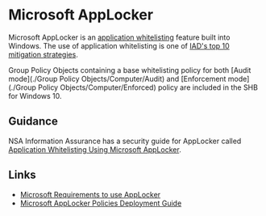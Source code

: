 # Microsoft AppLocker

Microsoft AppLocker is an [application whitelisting](https://www.iad.gov/iad/library/ia-guidance/security-tips/application-whitelisting.cfm) feature built into Windows. The use of application whitelisting is one of [IAD's top 10 mitigation strategies](https://www.iad.gov/iad/library/ia-guidance/iads-top-10-information-assurance-mitigation-strategies.cfm).

Group Policy Objects containing a base whitelisting policy for both [Audit mode](./Group Policy Objects/Computer/Audit) and [Enforcement mode](./Group Policy Objects/Computer/Enforced) policy are included in the SHB for Windows 10.

## Guidance
NSA Information Assurance has a security guide for AppLocker called [Application Whitelisting Using Microsoft AppLocker](https://www.iad.gov/iad/library/ia-guidance/tech-briefs/application-whitelisting-using-microsoft-applocker.cfm).

## Links

* [Microsoft Requirements to use AppLocker](https://technet.microsoft.com/en-us/itpro/windows/keep-secure/requirements-to-use-applocker)
* [Microsoft AppLocker Policies Deployment Guide](https://technet.microsoft.com/en-us/itpro/windows/keep-secure/applocker-policies-deployment-guide)

